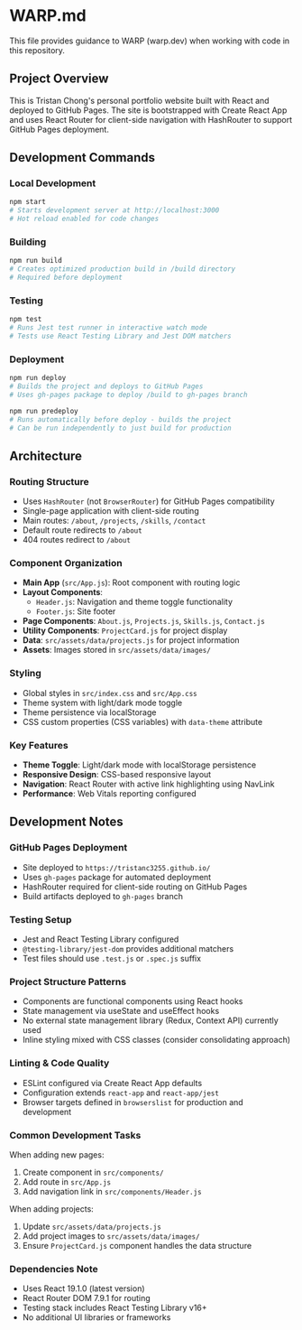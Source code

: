 # WARP.md

This file provides guidance to WARP (warp.dev) when working with code in this repository.

## Project Overview

This is Tristan Chong's personal portfolio website built with React and deployed to GitHub Pages. The site is bootstrapped with Create React App and uses React Router for client-side navigation with HashRouter to support GitHub Pages deployment.

## Development Commands

### Local Development
```bash
npm start
# Starts development server at http://localhost:3000
# Hot reload enabled for code changes
```

### Building
```bash
npm run build
# Creates optimized production build in /build directory
# Required before deployment
```

### Testing
```bash
npm test
# Runs Jest test runner in interactive watch mode
# Tests use React Testing Library and Jest DOM matchers
```

### Deployment
```bash
npm run deploy
# Builds the project and deploys to GitHub Pages
# Uses gh-pages package to deploy /build to gh-pages branch
```

```bash
npm run predeploy
# Runs automatically before deploy - builds the project
# Can be run independently to just build for production
```

## Architecture

### Routing Structure
- Uses `HashRouter` (not `BrowserRouter`) for GitHub Pages compatibility
- Single-page application with client-side routing
- Main routes: `/about`, `/projects`, `/skills`, `/contact`
- Default route redirects to `/about`
- 404 routes redirect to `/about`

### Component Organization
- **Main App** (`src/App.js`): Root component with routing logic
- **Layout Components**: 
  - `Header.js`: Navigation and theme toggle functionality
  - `Footer.js`: Site footer
- **Page Components**: `About.js`, `Projects.js`, `Skills.js`, `Contact.js`
- **Utility Components**: `ProjectCard.js` for project display
- **Data**: `src/assets/data/projects.js` for project information
- **Assets**: Images stored in `src/assets/data/images/`

### Styling
- Global styles in `src/index.css` and `src/App.css`
- Theme system with light/dark mode toggle
- Theme persistence via localStorage
- CSS custom properties (CSS variables) with `data-theme` attribute

### Key Features
- **Theme Toggle**: Light/dark mode with localStorage persistence
- **Responsive Design**: CSS-based responsive layout
- **Navigation**: React Router with active link highlighting using NavLink
- **Performance**: Web Vitals reporting configured

## Development Notes

### GitHub Pages Deployment
- Site deployed to `https://tristanc3255.github.io/`
- Uses `gh-pages` package for automated deployment
- HashRouter required for client-side routing on GitHub Pages
- Build artifacts deployed to `gh-pages` branch

### Testing Setup
- Jest and React Testing Library configured
- `@testing-library/jest-dom` provides additional matchers
- Test files should use `.test.js` or `.spec.js` suffix

### Project Structure Patterns
- Components are functional components using React hooks
- State management via useState and useEffect hooks
- No external state management library (Redux, Context API) currently used
- Inline styling mixed with CSS classes (consider consolidating approach)

### Linting & Code Quality
- ESLint configured via Create React App defaults
- Configuration extends `react-app` and `react-app/jest`
- Browser targets defined in `browserslist` for production and development

### Common Development Tasks

When adding new pages:
1. Create component in `src/components/`
2. Add route in `src/App.js`
3. Add navigation link in `src/components/Header.js`

When adding projects:
1. Update `src/assets/data/projects.js`
2. Add project images to `src/assets/data/images/`
3. Ensure `ProjectCard.js` component handles the data structure

### Dependencies Note
- Uses React 19.1.0 (latest version)
- React Router DOM 7.9.1 for routing
- Testing stack includes React Testing Library v16+
- No additional UI libraries or frameworks
